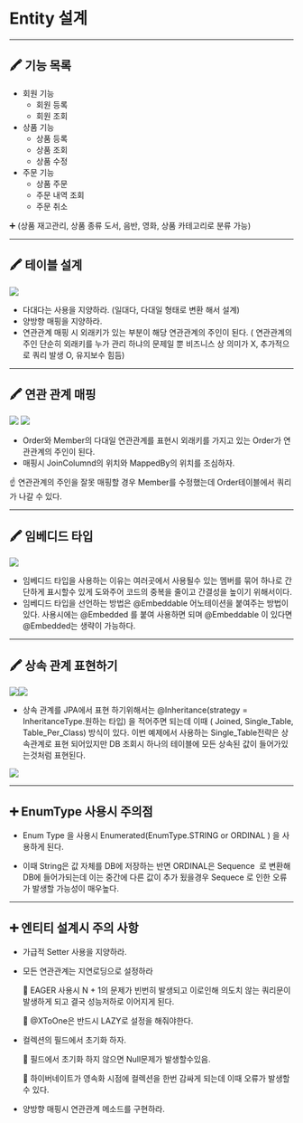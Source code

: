 # Entity 설계

---

## 🖍 기능 목록

- 회원 기능
    - 회원 등록
    - 회원 조회
- 상품 기능
    - 상품 등록
    - 상품 조회
    - 상품 수정
- 주문 기능
    - 상품 주문
    - 주문 내역 조회
    - 주문 취소

➕ (상품 재고관리, 상품 종류 도서, 음반, 영화, 상품 카테고리로 분류 가능)

---

## 🖍 테이블 설계

![](https://images.velog.io/images/donglee99/post/7ce0b247-9484-48c4-887a-49fa23fbc9fb/%EC%8A%A4%ED%81%AC%EB%A6%B0%EC%83%B7%202021-05-09%20%EC%98%A4%ED%9B%84%204.56.30.png)

- 다대다는 사용을 지양하라. (일대다, 다대일 형태로 변환 해서 설계)
- 양방향 매핑을 지양하라.
- 연관관계 매핑 시 외래키가 있는 부분이 해당 연관관계의 주인이 된다. ( 연관관계의 주인 단순히 외래키를 누가 관리 하냐의 문제일 뿐 비즈니스 상 의미가 X, 추가적으로 쿼리 발생 O, 유지보수 힘듬)

---

## 🖍 연관 관계 매핑

![](https://images.velog.io/images/donglee99/post/7e3bc8cd-0fd0-496b-b0f3-421a99f7a750/%EC%8A%A4%ED%81%AC%EB%A6%B0%EC%83%B7%202021-05-09%20%EC%98%A4%ED%9B%84%205.12.31.png)
![](https://images.velog.io/images/donglee99/post/d24a6e4b-4ae3-4c51-8552-48c518f6dee1/%EC%8A%A4%ED%81%AC%EB%A6%B0%EC%83%B7%202021-05-09%20%EC%98%A4%ED%9B%84%205.15.55.png)
- Order와 Member의 다대일 연관관계를 표현시 외래키를 가지고 있는 Order가 연관관계의 주인이 된다.
- 매핑시 JoinColumnd의 위치와 MappedBy의 위치를 조심하자.

☝️ 연관관계의 주인을 잘못 매핑할 경우 Member를 수정했는데 Order테이블에서 쿼리가 나갈 수 있다.

---

## 🖍 임베디드 타입

![](https://images.velog.io/images/donglee99/post/428602da-c3c2-4fa9-a4cf-af5d852bcb74/%EC%8A%A4%ED%81%AC%EB%A6%B0%EC%83%B7%202021-05-09%20%EC%98%A4%ED%9B%84%205.46.51.png)

- 임베디드 타입을 사용하는 이유는 여러곳에서 사용될수 있는 멤버를 묶어 하나로 간단하게 표시할수 있게 도와주어 코드의 중복을 줄이고 간결성을 높이기 위해서이다.
- 임베디드 타입을 선언하는 방법은 @Embeddable 어노테이션을 붙여주는 방법이 있다. 사용시에는 @Embedded 를 붙여 사용하면 되며 @Embeddable 이 있다면 @Embedded는 생략이 가능하다.

---

## 🖍 상속 관계 표현하기

![](https://images.velog.io/images/donglee99/post/9a2a441d-187d-49f4-9fad-c11c9de22b8e/%EC%8A%A4%ED%81%AC%EB%A6%B0%EC%83%B7%202021-05-09%20%EC%98%A4%ED%9B%84%205.32.06.png)![](https://images.velog.io/images/donglee99/post/70b71722-bd23-4186-ae1e-e67bc415106b/%EC%8A%A4%ED%81%AC%EB%A6%B0%EC%83%B7%202021-05-09%20%EC%98%A4%ED%9B%84%205.32.18.png)

- 상속 관계를 JPA에서 표현 하기위해서는 @Inheritance(strategy = InheritanceType.원하는 타입) 을 적어주면 되는데 이때 ( Joined, Single_Table, Table_Per_Class) 방식이 있다. 이번 예제에서 사용하는 Single_Table전략은 상속관계로 표현 되어있지만 DB 조회시 하나의 테이블에 모든 상속된 값이 들어가있는것처럼 표현된다.

![](https://images.velog.io/images/donglee99/post/ba176b94-1c71-40f7-b446-f9e7145de8fb/%EC%8A%A4%ED%81%AC%EB%A6%B0%EC%83%B7%202021-05-09%20%EC%98%A4%ED%9B%84%205.47.25.png)

---


## ➕ EnumType 사용시 주의점

* Enum Type 을 사용시 Enumerated(EnumType.STRING  or ORDINAL ) 을 사용하게 된다.

* 이때 String은 값 자체를 DB에 저장하는 반면 ORDINAL은 Sequence  로 변환해 DB에 들어가되는데 이는 중간에 다른 값이 추가 됬을경우 Sequece 로 인한 오류가 발생할 가능성이 매우높다.

---

## ➕ 엔티티 설계시 주의 사항

- 가급적 Setter 사용을 지양하라.
- 모든 연관관계는 지연로딩으로 설정하라

    💁 EAGER 사용시 N + 1의 문제가 빈번히 발생되고 이로인해 의도치 않는 쿼리문이 발생하게 되고 결국 성능저하로 이어지게 된다.

    💁 @XToOne은 반드시 LAZY로 설정을 해줘야한다.

- 컬렉션의 필드에서 초기화 하자.

    💁 필드에서 초기화 하지 않으면 Null문제가 발생할수있음.

    💁 하이버네이트가 영속화 시점에 컬렉션을 한번 감싸게 되는데 이때 오류가 발생할 수 있다.

- 양방향 매핑시 연관관계 메소드를 구현하라.